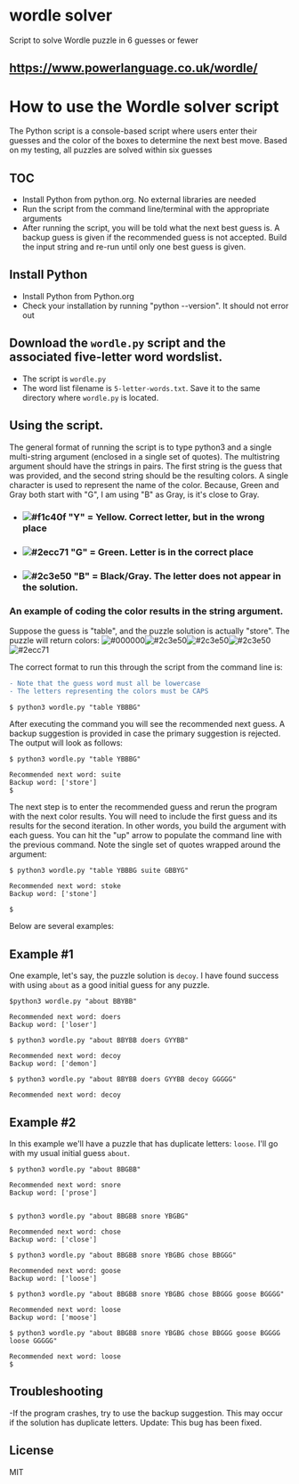 # wordle solver
Script to solve Wordle puzzle in 6 guesses or fewer
## https://www.powerlanguage.co.uk/wordle/

# How to use the Wordle solver script

The Python script is a console-based script where users enter their guesses and the color of the boxes to determine the next best move. Based on my testing, all puzzles are solved within six guesses

## TOC
- Install Python from python.org. No external libraries are needed
- Run the script from the command line/terminal with the appropriate arguments
- After running the script, you will be told what the next best guess is. A backup guess is given if the recommended guess is not accepted. Build the input string and re-run until only one best guess is given.

## Install Python

- Install Python from Python.org
- Check your installation by running "python --version". It should not error out

## Download the `wordle.py` script and the associated five-letter word wordslist.
- The script is `wordle.py`
- The word list filename is `5-letter-words.txt`. Save it to the same directory where `wordle.py` is located.

## Using the script.

The general format of running the script is to type python3 and a single multi-string argument (enclosed in a single set of quotes). The multistring argument should have the strings in pairs. The first string is the guess that was provided, and the second string should be the resulting colors. A single character is used to represent the name of the color. Because, Green and Gray both start with "G", I am using "B" as Gray, is it's close to Gray.
- ### ![#f1c40f](https://via.placeholder.com/15/f1c40f/000000?text=+) "Y" = Yellow. Correct letter, but in the wrong place
- ### ![#2ecc71](https://via.placeholder.com/15/2ecc71/000000?text=+) "G" = Green. Letter is in the correct place
- ### ![#2c3e50](https://via.placeholder.com/15/2c3e50/000000?text=+) "B" = Black/Gray. The letter does not appear in the solution.
 
### An example of coding the color results in the string argument. 
Suppose the guess is "table", and the puzzle solution is actually "store".
The puzzle will return colors: ![#000000](https://via.placeholder.com/15/f1c40f/000000?text=+)![#2c3e50](https://via.placeholder.com/15/2c3e50/000000?text=+)![#2c3e50](https://via.placeholder.com/15/2c3e50/000000?text=+)![#2c3e50](https://via.placeholder.com/15/2c3e50/000000?text=+)![#2ecc71](https://via.placeholder.com/15/2ecc71/000000?text=+)


The correct format to run this through the script from the command line is:
```diff
- Note that the guess word must all be lowercase
- The letters representing the colors must be CAPS 
```
```
$ python3 wordle.py "table YBBBG"
```
After executing the command you will see the recommended next guess. A backup suggestion is provided in case the primary suggestion is rejected. The output will look as follows:
```
$ python3 wordle.py "table YBBBG"

Recommended next word: suite
Backup word: ['store']
$
```
The next step is to enter the recommended guess and rerun the program with the next color results. You will need to include the first guess and its results for the second iteration. In other words, you build the argument with each guess. You can hit the "up" arrow to populate the command line with the previous command. Note the single set of quotes wrapped around the argument:
```
$ python3 wordle.py "table YBBBG suite GBBYG"

Recommended next word: stoke
Backup word: ['stone']

$ 
```
Below are several examples:
## Example #1
One example, let's say, the puzzle solution is ```decoy```. I have found success with using ```about``` as a good initial guess for any puzzle. 

```
$python3 wordle.py "about BBYBB"

Recommended next word: doers
Backup word: ['loser']

$ python3 wordle.py "about BBYBB doers GYYBB"

Recommended next word: decoy
Backup word: ['demon']

$ python3 wordle.py "about BBYBB doers GYYBB decoy GGGGG"

Recommended next word: decoy
```

## Example #2
In this example we'll have a puzzle that has duplicate letters: ```loose```. I'll go with my usual initial guess ```about```. 

```
$ python3 wordle.py "about BBGBB"

Recommended next word: snore
Backup word: ['prose']


$ python3 wordle.py "about BBGBB snore YBGBG"

Recommended next word: chose
Backup word: ['close']

$ python3 wordle.py "about BBGBB snore YBGBG chose BBGGG"

Recommended next word: goose
Backup word: ['loose']

$ python3 wordle.py "about BBGBB snore YBGBG chose BBGGG goose BGGGG"

Recommended next word: loose
Backup word: ['moose']

$ python3 wordle.py "about BBGBB snore YBGBG chose BBGGG goose BGGGG loose GGGGG"

Recommended next word: loose
$ 
```

## Troubleshooting
-If the program crashes, try to use the backup suggestion. This may occur if the solution has duplicate letters.
Update: This bug has been fixed.
## License

MIT


